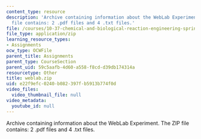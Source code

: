 ```yaml
---
content_type: resource
description: 'Archive containing information about the WebLab Experiment. The ZIP
  file contains: 2 .pdf files and 4 .txt files.'
file: /courses/10-37-chemical-and-biological-reaction-engineering-spring-2007/e22f9efc0240b082397fb5913b774f0d_weblab.zip
file_type: application/zip
learning_resource_types:
- Assignments
ocw_type: OCWFile
parent_title: Assignments
parent_type: CourseSection
parent_uid: 59c5aafb-4d60-a558-f8cd-d39db174314a
resourcetype: Other
title: weblab.zip
uid: e22f9efc-0240-b082-397f-b5913b774f0d
video_files:
  video_thumbnail_file: null
video_metadata:
  youtube_id: null
---
```

Archive containing information about the WebLab Experiment. The ZIP file contains: 2 .pdf files and 4 .txt files.


